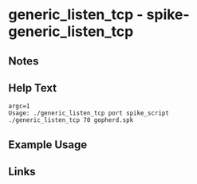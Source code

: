 # generic_listen_tcp - spike-generic_listen_tcp

Notes
-------

Help Text
-------
```
argc=1
Usage: ./generic_listen_tcp port spike_script
./generic_listen_tcp 70 gopherd.spk

```

Example Usage
-------

Links
-------

